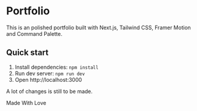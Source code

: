 # Portfolio

This is an polished portfolio built with Next.js, Tailwind CSS, Framer Motion and Command Palette.

## Quick start
1. Install dependencies: `npm install`
2. Run dev server: `npm run dev`
3. Open http://localhost:3000

A lot of changes is still to be made.

Made With Love
